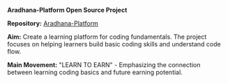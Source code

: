 **Aradhana-Platform Open Source Project**

**Repository:** [Aradhana-Platform](https://github.com/Aradhana-Platform/)

**Aim:** Create a learning platform for coding fundamentals. The project focuses on helping learners build basic coding skills and understand code flow.

**Main Movement:** "LEARN TO EARN" - Emphasizing the connection between learning coding basics and future earning potential.
